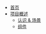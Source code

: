 <!-- docs/_sidebar.md -->

* [首页](README)
* [项目概述](insight/)
    * [认识 & 场景](insight/scenario)
    * [组件](insight/component)